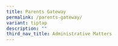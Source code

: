 ```yaml
---
title: Parents Gateway
permalink: /parents-gateway/
variant: tiptap
description: ""
third_nav_title: Administrative Matters
---
```

